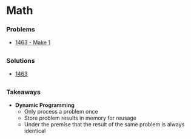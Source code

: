 # Math

### Problems
- [1463 - Make 1](https://www.acmicpc.net/problem/1463)




##

### Solutions
- [1463](./1463_make_one.py)




##

### Takeaways

- **Dynamic Programming**
    - Only process a problem once
    - Store problem results in memory for reusage
    - Under the premise that the result of the same problem is always identical 